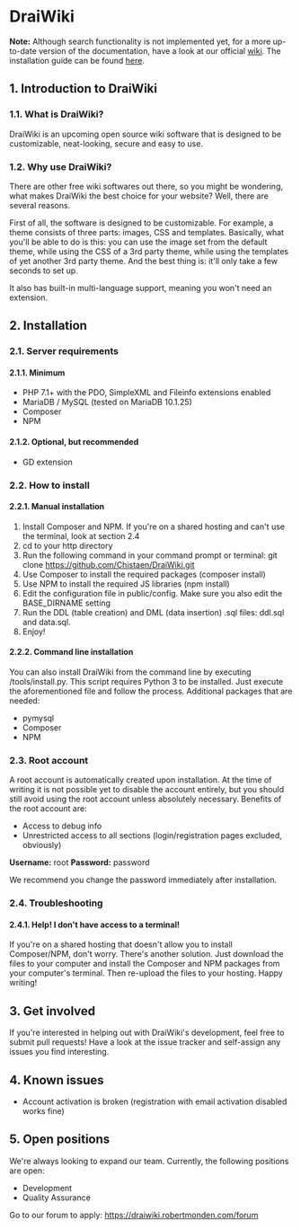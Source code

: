 # DraiWiki

**Note:** Although search functionality is not implemented yet, for a more up-to-date version of the documentation, have a look at our official [wiki](https://draiwiki.robertmonden.com/wiki/index.php). The installation guide can be found [here](https://draiwiki.robertmonden.com/wiki/index.php/article/Installation_guide).

## 1. Introduction to DraiWiki
### 1.1. What is DraiWiki?
DraiWiki is an upcoming open source wiki software that is designed to be customizable, neat-looking, secure and easy to use.

### 1.2. Why use DraiWiki?
There are other free wiki softwares out there, so you might be wondering, what makes DraiWiki the best choice for your website? Well, there are several reasons.

First of all, the software is designed to be customizable. For example, a theme consists of three parts: images, CSS and templates. Basically, what you'll be able to do is this: you can use the image set from the default theme, while using the CSS of a 3rd party theme, while using the templates of yet another 3rd party theme. And the best thing is: it'll only take a few seconds to set up.

It also has built-in multi-language support, meaning you won't need an extension.

## 2. Installation
### 2.1. Server requirements
#### 2.1.1. Minimum
* PHP 7.1+ with the PDO, SimpleXML and Fileinfo extensions enabled
* MariaDB / MySQL (tested on MariaDB 10.1.25)
* Composer
* NPM

#### 2.1.2. Optional, but recommended
* GD extension

### 2.2. How to install
#### 2.2.1. Manual installation
1. Install Composer and NPM. If you're on a shared hosting and can't use the terminal, look at section 2.4
2. cd to your http directory
3. Run the following command in your command prompt or terminal: git clone https://github.com/Chistaen/DraiWiki.git
4. Use Composer to install the required packages (composer install)
5. Use NPM to install the required JS libraries (npm install)
6. Edit the configuration file in public/config. Make sure you also edit the BASE_DIRNAME setting
7. Run the DDL (table creation) and DML (data insertion) .sql files: ddl.sql and data.sql.
8. Enjoy!

#### 2.2.2. Command line installation
You can also install DraiWiki from the command line by executing /tools/install.py. This script requires Python 3 to be installed. Just execute the aforementioned file and follow the process. Additional packages that are needed:
* pymysql
* Composer
* NPM

### 2.3. Root account
A root account is automatically created upon installation. At the time of writing it is not possible yet to disable the account entirely, but you should still avoid using the root account unless absolutely necessary. Benefits of the root account are:
* Access to debug info
* Unrestricted access to all sections (login/registration pages excluded, obviously)

**Username:** root **Password:** password

We recommend you change the password immediately after installation.

### 2.4. Troubleshooting
#### 2.4.1. Help! I don't have access to a terminal!
If you're on a shared hosting that doesn't allow you to install Composer/NPM, don't worry. There's another solution. Just download the files to your computer and install the Composer and NPM packages from your computer's terminal. Then re-upload the files to your hosting. Happy writing!

## 3. Get involved
If you're interested in helping out with DraiWiki's development, feel free to submit pull requests! Have a look at the issue tracker and self-assign any issues you find interesting.

## 4. Known issues
* Account activation is broken (registration with email activation disabled works fine)

## 5. Open positions
We're always looking to expand our team. Currently, the following positions are open:
* Development
* Quality Assurance

Go to our forum to apply: https://draiwiki.robertmonden.com/forum